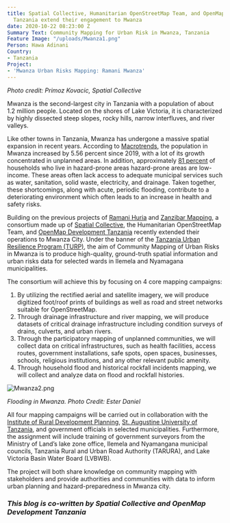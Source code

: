 ```yaml
---
title: Spatial Collective, Humanitarian OpenStreetMap Team, and OpenMap Development
  Tanzania extend their engagement to Mwanza
date: 2020-10-22 08:23:00 Z
Summary Text: Community Mapping for Urban Risk in Mwanza, Tanzania
Feature Image: "/uploads/Mwanza1.png"
Person: Hawa Adinani
Country:
- Tanzania
Project:
- 'Mwanza Urban Risks Mapping: Ramani Mwanza'
---
```


*Photo credit: Primoz Kovacic, Spatial Collective*

Mwanza is the second-largest city in Tanzania with a population of about 1.2 million people. Located on the shores of Lake Victoria, it is characterized by highly dissected steep slopes, rocky hills, narrow interfluves, and river valleys. 

Like other towns in Tanzania, Mwanza has undergone a massive spatial expansion in recent years. According to [Macrotrends](https://www.macrotrends.net/cities/22899/mwanza/population), the population in Mwanza increased by 5.56 percent since 2019, with a lot of its growth concentrated in unplanned areas. In addition, approximately [81 percent](http://documents1.worldbank.org/curated/en/788241565625141093/text/Wading-Out-the-Storm-The-Role-of-Poverty-in-Exposure-Vulnerability-and-Resilience-to-Floods-in-Dar-Es-Salaam.txt) of households who live in hazard-prone areas hazard-prone areas are low-income. These areas often lack access to adequate municipal services such as water, sanitation, solid waste, electricity, and drainage. Taken together, these shortcomings, along with acute, periodic flooding, contribute to a deteriorating environment which often leads to an increase in health and safety risks.

Building on the previous projects of [Ramani Huria](https://ramanihuria.org/en/) and [Zanzibar Mapping](http://www.zanzibarmapping.org/), a consortium made up of [Spatial Collective](http://spatialcollective.com/), the Humanitarian OpenStreetMap Team, and [OpenMap Development Tanzania](https://www.omdtz.or.tz/) recently extended their operations to Mwanza City. Under the banner of the [Tanzania Urban Resilience Program  (TURP)](https://www.worldbank.org/en/programs/tanzania-urban-resilience-program), the aim of Community Mapping of Urban Risks in Mwanza is to produce high-quality, ground-truth spatial information and urban risks data for selected wards in Ilemela and Nyamagana municipalities. 

The consortium will achieve this by focusing on 4 core mapping campaigns:
1. By utilizing the rectified aerial and satellite imagery, we will produce digitized foot/roof prints of buildings as well as road and street networks suitable for OpenStreetMap.
2. Through drainage infrastructure and river mapping, we will produce datasets of critical drainage infrastructure including condition surveys of drains, culverts, and urban rivers. 
3. Through the participatory mapping of unplanned communities, we will collect data on critical infrastructures, such as health facilities, access routes, government installations, safe spots, open spaces, businesses, schools, religious institutions, and any other relevant public amenity.
4. Through household flood and historical rockfall incidents mapping, we will collect and analyze data on flood and rockfall histories. 

![Mwanza2.png](/uploads/Mwanza2.png)

*Flooding in Mwanza. Photo Credit: Ester Daniel*

All four mapping campaigns will be carried out in collaboration with the [Institute of Rural Development Planning](https://irdp.ac.tz/), [St. Augustine University of Tanzania](https://www.saut.ac.tz/), and government officials in selected municipalities. Furthermore, the assignment will include training of government surveyors from the Ministry of Land’s lake zone office, Ilemela and Nyamangana municipal councils, Tanzania Rural and Urban Road Authority (TARURA), and Lake Victoria Basin Water Board (LVBWB).

The project will both share knowledge on community mapping with stakeholders and provide authorities and communities with data to inform urban planning and hazard-preparedness in Mwanza city.

### *This blog is co-written by Spatial Collective and OpenMap Development Tanzania*



